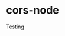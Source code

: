 # cors-node
Testing
















































































